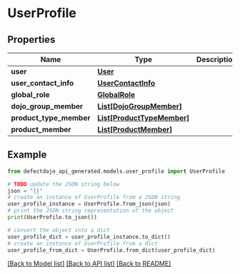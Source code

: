 # UserProfile


## Properties

Name | Type | Description | Notes
------------ | ------------- | ------------- | -------------
**user** | [**User**](User.md) |  | 
**user_contact_info** | [**UserContactInfo**](UserContactInfo.md) |  | [optional] 
**global_role** | [**GlobalRole**](GlobalRole.md) |  | [optional] 
**dojo_group_member** | [**List[DojoGroupMember]**](DojoGroupMember.md) |  | 
**product_type_member** | [**List[ProductTypeMember]**](ProductTypeMember.md) |  | 
**product_member** | [**List[ProductMember]**](ProductMember.md) |  | 

## Example

```python
from defectdojo_api_generated.models.user_profile import UserProfile

# TODO update the JSON string below
json = "{}"
# create an instance of UserProfile from a JSON string
user_profile_instance = UserProfile.from_json(json)
# print the JSON string representation of the object
print(UserProfile.to_json())

# convert the object into a dict
user_profile_dict = user_profile_instance.to_dict()
# create an instance of UserProfile from a dict
user_profile_from_dict = UserProfile.from_dict(user_profile_dict)
```
[[Back to Model list]](../README.md#documentation-for-models) [[Back to API list]](../README.md#documentation-for-api-endpoints) [[Back to README]](../README.md)


